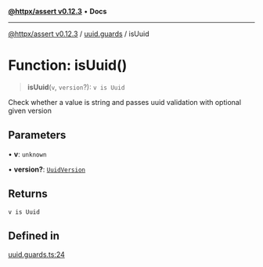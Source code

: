 [**@httpx/assert v0.12.3**](../../README.md) • **Docs**

***

[@httpx/assert v0.12.3](../../README.md) / [uuid.guards](../README.md) / isUuid

# Function: isUuid()

> **isUuid**(`v`, `version`?): `v is Uuid`

Check whether a value is string and passes uuid validation with
optional given version

## Parameters

• **v**: `unknown`

• **version?**: [`UuidVersion`](../../uuid.types/type-aliases/UuidVersion.md)

## Returns

`v is Uuid`

## Defined in

[uuid.guards.ts:24](https://github.com/belgattitude/httpx/blob/efdc4c7f5d90eb963a8ba204526e9494bbd080b8/packages/assert/src/uuid.guards.ts#L24)

